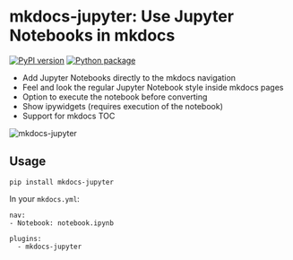 # mkdocs-jupyter: Use Jupyter Notebooks in mkdocs

[![PyPI version](https://badge.fury.io/py/mkdocs-jupyter.svg)](https://pypi.org/project/mkdocs-jupyter)
[![Python package](https://github.com/danielfrg/mkdocs-jupyter/workflows/testing/badge.svg)](https://github.com/danielfrg/mkdocs-jupyter/actions)

- Add Jupyter Notebooks directly to the mkdocs navigation
- Feel and look the regular Jupyter Notebook style inside mkdocs pages
- Option to execute the notebook before converting
- Show ipywidgets (requires execution of the notebook)
- Support for mkdocs TOC

![mkdocs-jupyter](https://raw.githubusercontent.com/danielfrg/mkdocs-jupyter/master/screenshot.png)

## Usage

```
pip install mkdocs-jupyter
```

In your `mkdocs.yml`:

```
nav:
- Notebook: notebook.ipynb

plugins:
  - mkdocs-jupyter
```
